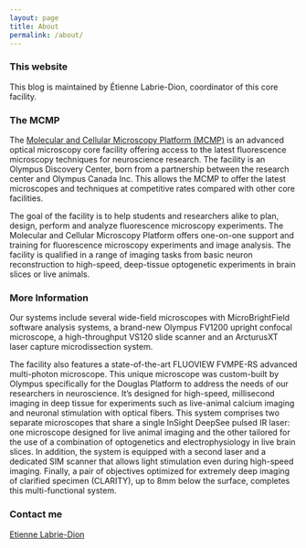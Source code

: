 ```yaml
---
layout: page
title: About
permalink: /about/
---
```

### This website
This blog is maintained by Étienne Labrie-Dion, coordinator of this core facility.

### The MCMP

The [Molecular and Cellular Microscopy Platform (MCMP)](http://douglas.research.mcgill.ca/molecular-and-cellular-microscopy-platform-mcmp) is an advanced optical microscopy core facility offering access to the latest fluorescence microscopy techniques for neuroscience research. The facility is an Olympus Discovery Center, born from a partnership between the research center and Olympus Canada Inc. This allows the MCMP to offer the latest microscopes and techniques at competitive rates compared with other core facilities.

The goal of the facility is to help students and researchers alike to plan, design, perform and analyze fluorescence microscopy experiments. The Molecular and Cellular Microscopy Platform offers one-on-one support and training for fluorescence microscopy experiments and image analysis. The facility is qualified in a range of imaging tasks from basic neuron reconstruction to high-speed, deep-tissue optogenetic experiments in brain slices or live animals.

### More Information

Our systems include several wide-field microscopes with MicroBrightField software analysis systems, a brand-new Olympus FV1200 upright confocal microscope, a high-throughput VS120 slide scanner and an ArcturusXT laser capture microdissection system.

The facility also features a state-of-the-art FLUOVIEW FVMPE-RS advanced multi-photon microscope. This unique microscope was custom-built by Olympus specifically for the Douglas Platform to address the needs of our researchers in neuroscience. It’s designed for high-speed, millisecond imaging in deep tissue for experiments such as live-animal calcium imaging and neuronal stimulation with optical fibers. This system comprises two separate microscopes that share a single InSight DeepSee pulsed IR laser: one microscope designed for live animal imaging and the other tailored for the use of a combination of optogenetics and electrophysiology in live brain slices. In addition, the system is equipped with a second laser and a dedicated SIM scanner that allows light stimulation even during high-speed imaging. Finally, a pair of objectives optimized for extremely deep imaging of clarified specimen (CLARITY), up to 8mm below the surface, completes this multi-functional system.

### Contact me

[Etienne Labrie-Dion](mailto:etienne.labrie-dion@douglas.mcgill.ca)

